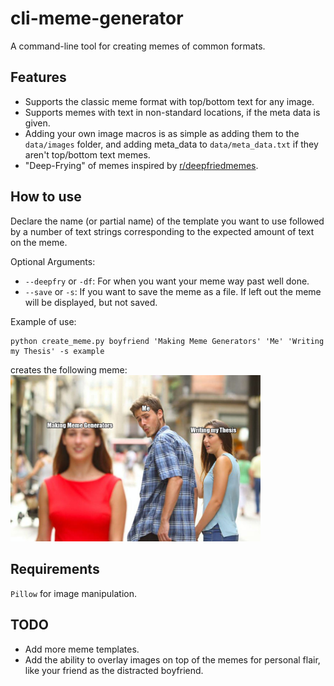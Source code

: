 # cli-meme-generator
A command-line tool for creating memes of common formats.  

## Features
* Supports the classic meme format with top/bottom text for any image.
* Supports memes with text in non-standard locations, if the meta data is given.
* Adding your own image macros is as simple as adding them to the `data/images` folder, and adding meta_data to `data/meta_data.txt` if they aren't top/bottom text memes.
* "Deep-Frying" of memes inspired by [r/deepfriedmemes](https://www.reddit.com/r/DeepFriedMemes/).

## How to use
Declare the name (or partial name) of the template you want to use followed by a number of text strings corresponding to the expected amount of text on the meme.

Optional Arguments:
* `--deepfry` or `-df`: For when you want your meme way past well done.
* `--save` or `-s`: If you want to save the meme as a file. If left out the meme will be displayed, but not saved.

Example of use:
```
python create_meme.py boyfriend 'Making Meme Generators' 'Me' 'Writing my Thesis' -s example
```
creates the following meme:  
<img src="example.jpg" alt="example meme" width="400"/>

## Requirements  
`Pillow` for image manipulation.

## TODO
* Add more meme templates.
* Add the ability to overlay images on top of the memes for personal flair, like your friend as the distracted boyfriend.
